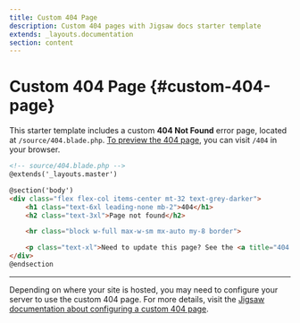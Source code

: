 ```yaml
---
title: Custom 404 Page
description: Custom 404 pages with Jigsaw docs starter template
extends: _layouts.documentation
section: content
---
```


# Custom 404 Page {#custom-404-page}

This starter template includes a custom __404 Not Found__ error page, located at `/source/404.blade.php`. [To preview the 404 page](/404), you can visit `/404` in your browser.

```html
<!-- source/404.blade.php -->
@extends('_layouts.master')

@section('body')
<div class="flex flex-col items-center mt-32 text-grey-darker">
    <h1 class="text-6xl leading-none mb-2">404</h1>
    <h2 class="text-3xl">Page not found</h2>

    <hr class="block w-full max-w-sm mx-auto my-8 border">

    <p class="text-xl">Need to update this page? See the <a title="404 Page Documentation" href="/docs/404"> documentation here</a>.</p>
</div>
@endsection
```

---

Depending on where your site is hosted, you may need to configure your server to use the custom 404 page. For more details, visit the [Jigsaw documentation about configuring a custom 404 page](https://jigsaw.tighten.co/docs/custom-404-page/).
